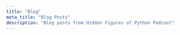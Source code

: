 ```yaml
---
title: "Blog"
meta_title: "Blog Posts"
description: "Blog posts from Hidden Figures of Python Podcast"
---
```

